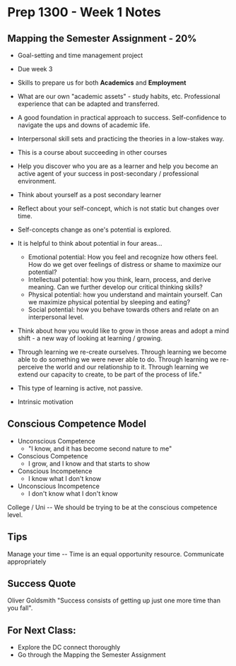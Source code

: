 # Prep 1300 - Week 1 Notes
## Mapping the Semester Assignment - 20%
* Goal-setting and time management project
* Due week 3
* Skills to prepare us for both **Academics** and **Employment**
* What are our own "academic assets" - study habits, etc. Professional experience that can be adapted and transferred.
* A good foundation in practical approach to success. Self-confidence to navigate the ups and downs of academic life. 
* Interpersonal skill sets and practicing the theories in a low-stakes way.
* This is a course about succeeding in other courses
* Help you discover who you are as a learner and help you become an active agent of your success in post-secondary / professional environment.

* Think about yourself as a post secondary learner
* Reflect about your self-concept, which is not static but changes over time. 
* Self-concepts change as one's potential is explored. 
* It is helpful to think about potential in four areas...
  - Emotional potential: How you feel and recognize how others feel. How do we get over feelings of distress or shame to maximize our potential?
  - Intellectual potential: how you think, learn, process, and derive meaning. Can we further develop our critical thinking skills?
  - Physical potential: how you understand and maintain yourself. Can we maximize physical potential by sleeping and eating?
  - Social potential: how you behave towards others and relate on an interpersonal level. 

* Think about how you would like to grow in those areas and adopt a mind shift - a new way of looking at learning / growing. 
* Through learning we re-create ourselves. Through learning we become able to do something we were never able to do. Through learning we re-perceive the world and our relationship to it. Through learning we extend our capacity to create, to be part of the process of life." 
* This type of learning is active, not passive. 

* Intrinsic motivation

## Conscious Competence Model
* Unconscious Competence
  * "I know, and it has become second nature to me"
* Conscious Competence
  * I grow, and I know and that starts to show
* Conscious Incompetence
  * I know what I don't know
* Unconscious Incompetence
  * I don't know what I don't know

College / Uni -- We should be trying to be at the conscious competence level.

## Tips
Manage your time -- Time is an equal opportunity resource.
Communicate appropriately

## Success Quote
Oliver Goldsmith
"Success consists of getting up just one more time than you fall".

## For Next Class:
* Explore the DC connect thoroughly
* Go through the Mapping the Semester Assignment